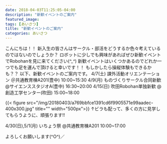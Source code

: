 ```yaml
---
date: 2018-04-03T11:25:05-04:00
description: "新歓イベントのご案内"
featured_image: 
tags: [あいさつ]
title: "新歓イベントのご案内"
categories: あいさつ
---
```


こんにちは！！
新入生の皆さんはサークル・部活をどうするか色々考えているのではないのでしょうか？
ロボットに少しでも興味があればぜひ新歓イベントでRobohanを見に来てください(*^_^*)
新歓イベントはいくつかあるのでどれか一つでも足を運んで頂けると幸いです！！
もしかしたら操縦体験もできるかも？？
以下、新歓イベントのご案内です。
4/7(土)    課外活動オリエンテーション
＠共通教育棟A201(豊中)  10:00~15:30
4/9(月)  ものづくりサークル合同新歓
@サイエンススタジオA(豊中) 16:30~20:00
4/15(日)  吹田Robohan単独新歓
@創造工学センター(吹田) 15:00~18:00

{{< figure src="/img/20180403/a769bbfce1391cd6f9905571e99aadec-400x300.jpg" title="" width="500px">}}
↑ビラも配って、多くの方に見学してもらうように、頑張ります!!

4/30(日),5/1(月)  いちょう祭
@共通教育棟A201 10:00~17:00
 
よろしくお願いします(^O^)／
